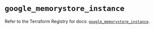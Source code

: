 # `google_memorystore_instance`

Refer to the Terraform Registry for docs: [`google_memorystore_instance`](https://registry.terraform.io/providers/hashicorp/google/6.48.0/docs/resources/memorystore_instance).
